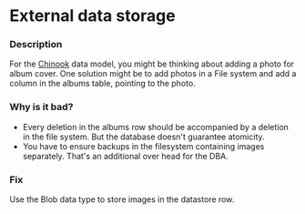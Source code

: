 # External data storage

### Description

For the [Chinook](https://dataschool.com/assets/images/Chinook%20ERD.png) data model, you might be thinking about adding a photo for album cover.  One solution might be to add photos in a File system and add a column in the albums table, pointing to the photo.

### Why is it bad?

* Every deletion in the albums row should be accompanied by a deletion in the file system. But the database doesn't guarantee atomicity.
* You have to ensure backups in the filesystem containing images separately. That's an additional over head for the DBA.

### Fix

Use the Blob data type to store images in the datastore row.

